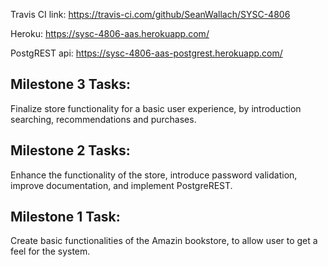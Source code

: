 
Travis CI link:
https://travis-ci.com/github/SeanWallach/SYSC-4806

Heroku:
https://sysc-4806-aas.herokuapp.com/

PostgREST api: 
https://sysc-4806-aas-postgrest.herokuapp.com/

## Milestone 3 Tasks:
   
   Finalize store functionality for a basic user experience, by introduction searching, recommendations and purchases.

## Milestone 2 Tasks:
   
   Enhance the functionality of the store, introduce password validation, improve documentation, and implement PostgreREST.    
    
## Milestone 1 Task:
    
   Create basic functionalities of the Amazin bookstore, to allow user to get a feel for the system.



